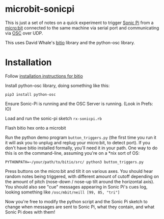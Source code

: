 # microbit-sonicpi

This is just a set of notes on a quick experiment to trigger [Sonic Pi](http://sonic-pi.net/) from a [micro:bit](http://microbit.org/) connected to the same machine via serial port and communicating via [OSC](http://opensoundcontrol.org/spec-1_0) over UDP.

This uses David Whale's [bitio](https://github.com/whaleygeek/bitio) library and the python-osc library.

# Installation

Follow [installation instructions for bitio](https://github.com/whaleygeek/bitio)

Install python-osc library, doing something like this:

    pip3 install python-osc

Ensure Sonic-Pi is running and the OSC Server is running. (Look in Prefs: IO)

Load and run the sonic-pi sketch `rx-sonicpi.rb`

Flash bitio hex onto a microbit

Run the python demo program `button_triggers.py` (the first time you run it it will ask you to unplug and replug your micro:bit, to detect port).
If you don't have bitio installed formally, you'll need it in your path.  One way to do this is on the command-line, assuming you're on a *nix sort of OS: 

    PYTHONPATH=~/your/path/to/bitio/src/ python3 button_triggers.py


Press buttons on the micro:bit and tilt it on various axes.  You should hear random notes being triggered, with different amount of cutoff depending on the amount of pitch (nose-down / nose-up tilt around the horizontal axis).  You should also see "cue" messages appearing in Sonic Pi's cues log, looking something like `/osc/mbit/neill [99, 85, "tri"]`

Now you're free to modify the python script and the Sonic Pi sketch to change when messages are sent to Sonic Pi, what they contain, and what Sonic Pi does with them!
